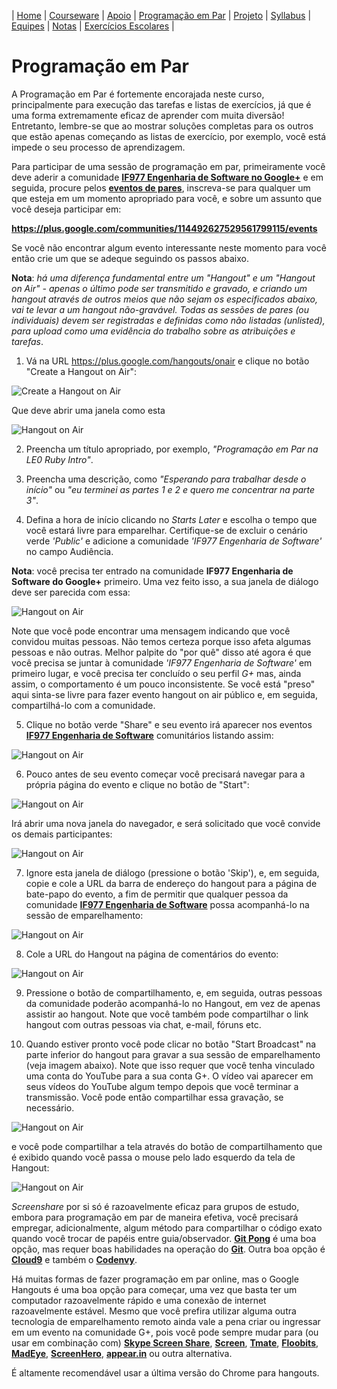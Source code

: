 | [Home](https://github.com/vinicius3w/if977) | [Courseware](/pages/courseware.md) | [Apoio](/pages/apoio.md) | [Programação em Par](/pages/pairprogramming.md) | [Projeto](/pages/projeto.md) | [Syllabus](/pages/syllabus.md) | [Equipes](/pages/equipes.md) | [Notas](/pages/avaliacoes.md) | [Exercícios Escolares](/pages/exerciciosescolares.md) |

# Programação em Par

A Programação em Par é fortemente encorajada neste curso, principalmente para execução das tarefas e listas de exercícios, já que é uma forma extremamente eficaz de aprender com muita diversão! Entretanto, lembre-se que ao mostrar soluções completas para os outros que estão apenas começando as listas de exercício, por exemplo, você está  impede o seu processo de aprendizagem.

Para participar de uma sessão de programação em par, primeiramente você deve aderir a comunidade [**IF977 Engenharia de Software no Google+**](https://plus.google.com/communities/114492627529561799115) e em seguida, procure pelos [**eventos de pares**](https://plus.google.com/communities/114492627529561799115/events), inscreva-se para qualquer um que esteja em um momento apropriado para você, e sobre um assunto que você deseja participar em:

**<https://plus.google.com/communities/114492627529561799115/events>**

Se você não encontrar algum evento interessante neste momento para você então crie um que se adeque seguindo os passos abaixo.

**Nota**: *há uma diferença fundamental entre um "Hangout" e um "Hangout on Air" - apenas o último pode ser transmitido e gravado, e criando um hangout através de outros meios que não sejam os especificados abaixo, vai te levar a um hangout não-gravável. Todas as sessões de pares (ou individuais) devem ser registradas e definidas como não listadas (unlisted), para upload como uma evidência do trabalho sobre as atribuições e tarefas*.

1. Vá na URL <https://plus.google.com/hangouts/onair> e clique no botão "Create a Hangout on Air":

![Create a Hangout on Air](/pages/pairprogramming/pp1.png)

Que deve abrir uma janela como esta

![Hangout on Air](/pages/pairprogramming/pp2.png)

2. Preencha um título apropriado, por exemplo, *"Programação em Par na LE0 Ruby Intro"*.

3. Preencha uma descrição, como *"Esperando para trabalhar desde o início"* ou *"eu terminei as partes 1 e 2 e quero me concentrar na parte 3"*.

4. Defina a hora de início clicando no *Starts Later* e escolha o tempo que você estará livre para emparelhar. Certifique-se de excluir o cenário verde *'Public'* e adicione a comunidade *'IF977 Engenharia de Software'* no campo Audiência.

**Nota**: você precisa ter entrado na comunidade **IF977 Engenharia de Software do Google+** primeiro. Uma vez feito isso, a sua janela de diálogo deve ser parecida com essa:

![Hangout on Air](/pages/pairprogramming/pp3.png)

Note que você pode encontrar uma mensagem indicando que você convidou muitas pessoas. Não temos certeza porque isso afeta algumas pessoas e não outras. Melhor palpite do "por quê" disso até agora é que você precisa se juntar à comunidade *'IF977 Engenharia de Software'* em primeiro lugar, e você precisa ter concluído o seu perfil *G+* mas, ainda assim, o comportamento é um pouco inconsistente. Se você está "preso" aqui sinta-se livre para fazer evento hangout on air público e, em seguida, compartilhá-lo com a comunidade.

5. Clique no botão verde "Share" e seu evento irá aparecer nos eventos [**IF977 Engenharia de Software**](https://plus.google.com/communities/114492627529561799115) comunitários listando assim:

![Hangout on Air](/pages/pairprogramming/pp4.png)

6. Pouco antes de seu evento começar você precisará navegar para a própria página do evento e clique no botão de "Start":

![Hangout on Air](/pages/pairprogramming/pp5.png)

Irá abrir uma nova janela do navegador, e será solicitado que você convide os demais participantes:

![Hangout on Air](/pages/pairprogramming/pp6.png)

7. Ignore esta janela de diálogo (pressione o botão 'Skip'), e, em seguida, copie e cole a URL da barra de endereço do hangout para a página de bate-papo do evento, a fim de permitir que qualquer pessoa da comunidade [**IF977 Engenharia de Software**](https://plus.google.com/communities/114492627529561799115) possa acompanhá-lo na sessão de emparelhamento:

![Hangout on Air](/pages/pairprogramming/pp7.png)

8. Cole a URL do Hangout na página de comentários do evento:

![Hangout on Air](/pages/pairprogramming/pp8.png)

9. Pressione o botão de compartilhamento, e, em seguida, outras pessoas da comunidade poderão acompanhá-lo no Hangout, em vez de apenas assistir ao hangout. Note que você também pode compartilhar o link hangout com outras pessoas via chat, e-mail, fóruns etc.

10. Quando estiver pronto você pode clicar no botão "Start Broadcast" na parte inferior do hangout para gravar a sua sessão de emparelhamento (veja imagem abaixo). Note que isso requer que você tenha vinculado uma conta do YouTube para a sua conta G+. O vídeo vai aparecer em seus vídeos do YouTube algum tempo depois que você terminar a transmissão. Você pode então compartilhar essa gravação, se necessário.

![Hangout on Air](/pages/pairprogramming/pp9.png)

e você pode compartilhar a tela através do botão de compartilhamento que é exibido quando você passa o mouse pelo lado esquerdo da tela de Hangout:

![Hangout on Air](/pages/pairprogramming/pp10.png)

*Screenshare* por si só é razoavelmente eficaz para grupos de estudo, embora para programação em par de maneira efetiva, você precisará empregar, adicionalmente, algum método para compartilhar o código exato quando você trocar de papéis entre guia/observador. [**Git Pong**](http://agileventures.org/remote-pair-programming/pair-programming-protocols/github-pong) é uma boa opção, mas requer boas habilidades na operação do [**Git**](http://www.github.com/). Outra boa opção é [**Cloud9**](https://c9.io/) e também o [**Codenvy**](https://codenvy.io/).

Há muitas formas de fazer programação em par online, mas o Google Hangouts é uma boa opção para começar, uma vez que basta ter um computador razoavelmente rápido e uma conexão de internet razoavelmente estável. Mesmo que você prefira utilizar alguma outra tecnologia de emparelhamento remoto ainda vale a pena criar ou ingressar em um evento na comunidade G+, pois você pode sempre mudar para (ou usar em combinação com) [**Skype Screen Share**](http://www.skype.com/), [**Screen**](http://www.gnu.org/software/screen/), [**Tmate**](http://tmate.io/), [**Floobits**](https://floobits.com/), [**MadEye**](https://madeye.io/), [**ScreenHero**](http://screenhero.com/), [**appear.in**](http://www.appear.in/) ou outra alternativa.

É altamente recomendável usar a última versão do Chrome para hangouts.
